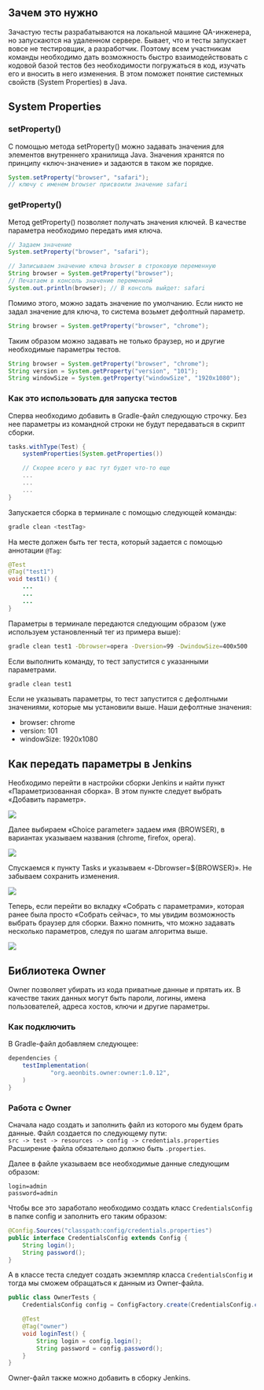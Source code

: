 ## Зачем это нужно
Зачастую тесты разрабатываются на локальной машине QA-инженера, но запускаются на удаленном сервере. Бывает, что и тесты запускает вовсе не тестировщик, а разработчик. Поэтому всем участникам команды необходимо дать возможность быстро взаимодействовать с кодовой базой тестов без необходимости погружаться в код, изучать его и вносить в него изменения. В этом поможет понятие системных свойств (System Properties) в Java.

## System Properties

### setProperty()
С помощью метода setProperty() можно задавать значения для элементов внутреннего хранилища Java. Значения хранятся по принципу «ключ-значение» и задаются в таком же порядке.

```java
System.setProperty("browser", "safari");
// ключу с именем browser присвоили значение safari
```

### getProperty()
Метод getProperty() позволяет получать значения ключей. В качестве параметра необходимо передать имя ключа.

```java
// Задаем значение
System.setProperty("browser", "safari");

// Записываем значение ключа browser в строковую переменную
String browser = System.getProperty("browser");
// Печатаем в консоль значение переменной
System.out.println(browser); // В консоль выйдет: safari
```

Помимо этого, можно задать значение по умолчанию. Если никто не задал значение для ключа, то система возьмет дефолтный параметр. 

```java
String browser = System.getProperty("browser", "chrome");
```

Таким образом можно задавать не только браузер, но и другие необходимые параметры тестов. 

```java
String browser = System.getProperty("browser", "chrome");
String version = System.getProperty("version", "101");
String windowSize = System.getProperty("windowSize", "1920x1080");
```

### Как это использовать для запуска тестов
Сперва необходимо добавить в Gradle-файл следующую строчку. Без нее параметры из командной строки не будут передаваться в скрипт сборки. 

```groovy
tasks.withType(Test) {
    systemProperties(System.getProperties())

    // Скорее всего у вас тут будет что-то еще 
    ...
    ...
    ...
}
```

Запускается сборка в терминале с помощью следующей команды:
```bash
gradle clean <testTag>
```
На месте <testTag> должен быть тег теста, который задается с помощью аннотации `@Tag`:
```java
@Test 
@Tag("test1")
void test1() {
    ...
    ...
    ...
}
```

Параметры в терминале передаются следующим образом (уже используем установленный тег из примера выше):
```bash 
gradle clean test1 -Dbrowser=opera -Dversion=99 -DwindowSize=400x500
```
Если выполнить команду, то тест запустится с указанными параметрами.

```bash
gradle clean test1
```
Если не указывать параметры, то тест запустится с дефолтными значениями, которые мы установили выше. 
Наши дефолтные значения:
- browser: chrome
- version: 101
- windowSize: 1920x1080

## Как передать параметры в Jenkins
Необходимо перейти в настройки сборки Jenkins и найти пункт «Параметризованная сборка». В этом пункте следует выбрать «Добавить параметр».

![](https://raw.githubusercontent.com/qa-guru/knowledge-base/main/img/les11/les11-1.png)

Далее выбираем «Choice parameter» задаем имя (BROWSER), в вариантах указываем названия (chrome, firefox, opera).

![](https://raw.githubusercontent.com/qa-guru/knowledge-base/main/img/les11/les11-2.png)

Спускаемся к пункту Tasks и указываем «-Dbrowser=${BROWSER}». Не забываем сохранить изменения.

![](https://raw.githubusercontent.com/qa-guru/knowledge-base/main/img/les11/les11-3.png)

Теперь, если перейти во вкладку «Собрать с параметрами», которая ранее была просто «Собрать сейчас», то мы увидим возможность выбрать браузер для сборки. Важно помнить, что можно задавать несколько параметров, следуя по шагам алгоритма выше.

![](https://raw.githubusercontent.com/qa-guru/knowledge-base/main/img/les11/les11-4.png)

## Библиотека Owner
Owner позволяет убирать из кода приватные данные и прятать их. В качестве таких данных могут быть пароли, логины, имена пользователей, адреса хостов, ключи и другие параметры.

### Как подключить 

В Gradle-файл добавляем следующее:
```groovy
dependencies {
    testImplementation(
            "org.aeonbits.owner:owner:1.0.12",
    )
}
```

### Работа с Owner 
Сначала надо создать и заполнить файл из которого мы будем брать данные. Файл создается по следующему пути:   
`src -> test -> resources -> config -> credentials.properties`   
Расширение файла обязательно должно быть `.properties`.

Далее в файле указываем все необходимые данные следующим образом:
```
login=admin
password=admin
```

Чтобы все это заработало необходимо создать класс `CredentialsConfig` в папке config и заполнить его таким образом:
```java
@Config.Sources("classpath:config/credentials.properties")
public interface CredentialsConfig extends Config {
    String login();
    String password();
}
```

А в классе теста следует создать экземпляр класса `CredentialsConfig` и тогда мы сможем обращаться к данным из Owner-файла.
```java
public class OwnerTests {
    CredentialsConfig config = ConfigFactory.create(CredentialsConfig.class);

    @Test
    @Tag("owner")
    void loginTest() {
        String login = config.login();
        String password = config.password();
    }
}
```

Owner-файл также можно добавить в сборку Jenkins.